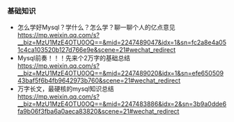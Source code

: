 ### 基础知识  
- 怎么学好Mysql？学什么？怎么学？聊一聊个人的亿点意见  
  https://mp.weixin.qq.com/s?__biz=MzU1MzE4OTU0OQ==&mid=2247489047&idx=1&sn=fc2a8e4a051c4ca103520b127d766e9e&scene=21#wechat_redirect
- Mysql前奏！！！先来个2万字的基础总结  
  https://mp.weixin.qq.com/s?__biz=MzU1MzE4OTU0OQ==&mid=2247489020&idx=1&sn=efe65050943baf5f6b4fb9642973b760&scene=21#wechat_redirect  
- 万字长文，最硬核的mysql知识总结  
  https://mp.weixin.qq.com/s?__biz=MzU1MzE4OTU0OQ==&mid=2247483886&idx=2&sn=3b9a0dde6fa9b06f3fba6a0aeca83820&scene=21#wechat_redirect
